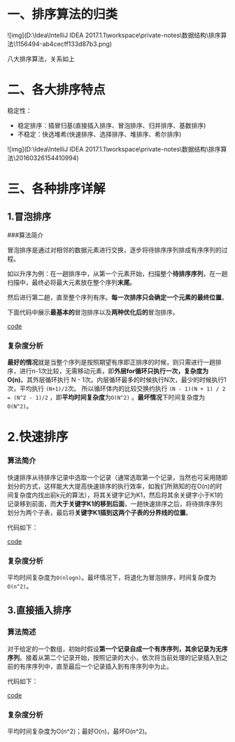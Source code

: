 # 一、排序算法的归类

![img](D:\Idea\IntelliJ IDEA 2017.1.1\workspace\private-notes\数据结构\排序算法\1156494-ab4cecff133d87b3.png)

八大排序算法，关系如上

# 二、各大排序特点

稳定性：

+ 稳定排序：插冒归基(直接插入排序、冒泡排序、归并排序、基数排序)
+ 不稳定：快选堆希(快速排序、选择排序、堆排序、希尔排序)

![img](D:\Idea\IntelliJ IDEA 2017.1.1\workspace\private-notes\数据结构\排序算法\20160326154410994) 

# 三、各种排序详解

## 1.冒泡排序

###算法简介

冒泡排序是通过对相邻的数据元素进行交换，逐步将待排序序列排成有序序列的过程。

如以升序为例：在一趟排序中，从第一个元素开始，扫描整个**待排序序列**，在一趟扫描中，最终必将最大元素放在整个序列**末尾**。

然后进行第二趟，直至整个序列有序。**每一次排序只会确定一个元素的最终位置**。

下面代码中展示**最基本的**冒泡排序以及**两种优化后的**冒泡排序。

[code](../code/BubbleSort.java)

### 复杂度分析

**最好的情况**就是当整个序列是按照期望有序即正排序的时候，则只需进行一趟排序，进行n-1次比较，无需移动元素，即**外层for循环只执行一次，复杂度为O(n)**。其外层循环执行 N - 1次。内层循环最多的时候执行N次，最少的时候执行1次，平均执行 `(N+1)/2`次。 所以循环体内的比较交换约执行 `(N - 1)(N + 1) / 2 = (N^2 - 1)/2` ，即**平均时间复杂度**为`O(N^2)` 。**最坏情况**下时间复杂度为`O(N^2)`。

# 2.快速排序

### 算法简介

快速排序从待排序记录中选取一个记录（通常选取第一个记录，当然也可采用随即划分的方式，这样能大大提高快速排序的执行效率，如我们所熟知的在O(n)的时间复杂度内找出前k元的算法），将其关键字记为K1，然后将其余关键字小于K1的记录移到前面，而**大于关键字K1的移到后面**，一趟快速排序之后，将待排序序列划分为两个子表，最后将**关键字K1插到这两个子表的分界线的位置**。 

代码如下：

[code](../code/QuickSort.java)

### 复杂度分析

平均时间复杂度为`O(nlogn)`。最坏情况下，将退化为冒泡排序，时间复杂度为`O(n^2)`。

## 3.直接插入排序

### 算法简述

对于给定的一个数组，初始时假设**第一个记录自成一个有序序列，其余记录为无序序列**。接着从第二个记录开始，按照记录的大小，依次将当前处理的记录插入到之前的有序序列中，直至最后一个记录插入到有序序列中为止。

代码如下：

[code](../code/InsertSort.java)

### 复杂度分析

平均时间复杂度为O(n\^2)；最好O(n)，最坏O(n\^2)。